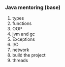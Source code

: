 ### Java mentoring (base)

1. types
2. functions 
3. OOP
4. jvm and gc
5. Exceptions 
6. I/O
7. network
8. build the project
9. threads